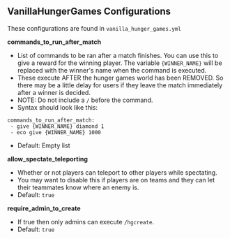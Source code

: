 ## VanillaHungerGames Configurations

These configurations are found in `vanilla_hunger_games.yml`

**commands_to_run_after_match**
- List of commands to be ran after a match finishes. You can use this to give a 
reward for the winning player. The variable `{WINNER_NAME}` will be replaced with the
winner's name when the command is executed.
- These execute AFTER the hunger games world has been REMOVED. So there may be a little delay for 
users if they leave the match immediately after a winner is decided.
- NOTE: Do not include a `/` before the command.
- Syntax should look like this:
```
commands_to_run_after_match:
 - give {WINNER_NAME} diamond 1
 - eco give {WINNER_NAME} 1000
```
- Default: Empty list

**allow_spectate_teleporting**
- Whether or not players can teleport to other players while spectating.
- You may want to disable this if players are on teams and they can let their teammates know where an enemy is.
- Default: `true`

**require_admin_to_create**
- If true then only admins can execute `/hgcreate`.
- Default: `true`